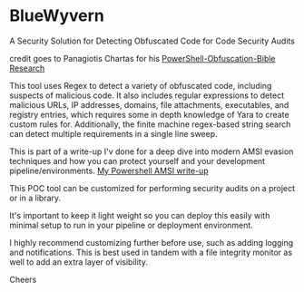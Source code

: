 # BlueWyvern
A Security Solution for Detecting Obfuscated Code for Code Security Audits

credit goes to Panagiotis Chartas for his [PowerShell-Obfuscation-Bible Research](https://github.com/t3l3machus/PowerShell-Obfuscation-Bible)

This tool uses Regex to detect a variety of obfuscated code, including suspects of malicious code. It also includes regular expressions to detect malicious URLs, IP addresses, domains, file attachments, executables, and registry entries, which requires some in depth knowledge of Yara to create custom rules for. Additionally, the finite machine regex-based string search can detect multiple requirements in a single line sweep.

This is part of a write-up I'v done for a deep dive into modern AMSI evasion techniques and how you can protect yourself and your development pipeline/environments. [My Powershell AMSI write-up](https://keepcrispy.github.io/AMSIProj)

This POC tool can be customized for performing security audits on a project or in a library. 

It's important to keep it light weight so you can deploy this easily with minimal setup to run in your pipeline or deployment environment.

I highly recommend customizing further before use, such as adding logging and notifications. This is best used in tandem with a file integrity monitor as well to add an extra layer of visibility.

Cheers
